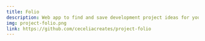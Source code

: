 ```yaml
---
title: Folio
description: Web app to find and save development project ideas for your portfolio. Built with Vue, Vuetify, Vuex, Google Firebase.
img: project-folio.png
link: https://github.com/ceceliacreates/project-folio
---
```

